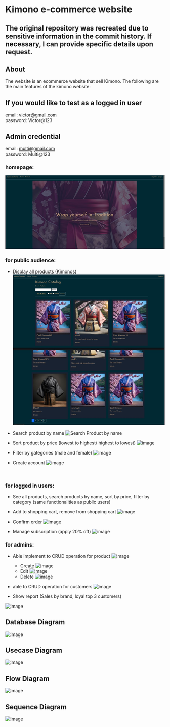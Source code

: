 # Kimono e-commerce website

##  The original repository was recreated due to sensitive information in the commit history. If necessary, I can provide specific details upon request.

## About

The website is an ecommerce website that sell Kimono. The following are the main
features of the kimono website:

## If you would like to test as a logged in user
email: victor@gmail.com <br/>
password: Victor@123

## Admin credential
email: multi@gmail.com <br/>
password: Multi@123


### homepage:
![Home Screenshot](ma-kimono/wwwroot/home.jpg)


### for public audience: 
- Display all products (Kimonos)
![Display All Products](ma-kimono/wwwroot/DisplayAll.jpg)
- Search product by name
![Search Product by name](ma-kimono/wwwroot/SearchProductByName)



- Sort product by price (lowest to highest/ highest to lowest)
![image](ma-kimono/wwwroot/SortProductByPrice)

- Filter by gategories (male and female)
![image](ma-kimono/wwwroot/FilterByCate)

- Create account
![image](ma-kimono/wwwroot/CreateAccount)



<br/>


### for logged in users: 
- See all products, search products by name, sort by price, filter by category (same functionalities as public users)
- Add to shopping cart, remove from shopping cart
![image](ma-kimono/wwwroot/ShoppingCart)


- Confirm order
![image](ma-kimono/wwwroot/OrderConfrim)

- Manage subscription (apply 20% off)
![image](ma-kimono/wwwroot/ManageSubs)


### for admins:
- Able implement to CRUD operation for product
  ![image](ma-kimono/wwwroot/ProductCRUD)
   -  Create 
  ![image](ma-kimono/wwwroot/CreatePro)
   -  Edit
  ![image](ma-kimono/wwwroot/EditPro)
   - Delete
  ![image](ma-kimono/wwwroot/DeletePro)
  



- able to CRUD operation for customers
![image](ma-kimono/wwwroot/CustomerCRUD)

- Show report (Sales by brand, loyal top 3 customers)

![image](ma-kimono/wwwroot/Reports)



## Database Diagram
![image](ma-kimono/wwwroot/Database)

## Usecase Diagram
![image](ma-kimono/wwwroot/Database/UseCase)

## Flow Diagram
![image](ma-kimono/wwwroot/Database/Flow)


## Sequence Diagram
![image](ma-kimono/wwwroot/Database/Sequence)




